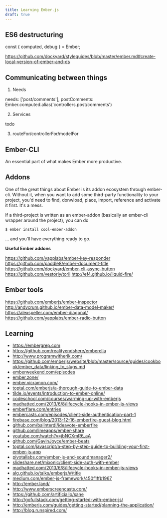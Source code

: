 ```yaml
---
title: Learning Ember.js
draft: true
---
```


## ES6 destructuring

const { computed, debug } = Ember;

https://github.com/dockyard/styleguides/blob/master/ember.md#create-local-version-of-ember-and-ds

## Communicating between things

1. Needs

needs: ['post/comments'],
postComments: Ember.computed.alias('controllers.post/comments')

2. Services

todo

3. routeFor/controllerFor/modelFor

## Ember-CLI

An essential part of what makes Ember more productive.

## Addons

One of the great things about Ember is its addon ecosystem through ember-cli. Without it, when you want to add some third-party functionality to your project, you'd need to find, donwload, place, import, reference and activate it first. It's a mess.

If a third-project is written as an ember-addon (basically an ember-cli wrapper around the project), you can do

`$ ember install cool-ember-addon`

… and you'll have everything ready to go.

**Useful Ember addons**

https://github.com/yapplabs/ember-key-responder
https://github.com/paddle8/ember-document-title
https://github.com/dockyard/ember-cli-async-button
https://github.com/vestorly/torii
http://ef4.github.io/liquid-fire/

## Ember tools

https://github.com/emberjs/ember-inspector
http://andycrum.github.io/ember-data-model-maker/
https://alexspeller.com/ember-diagonal/
https://github.com/yapplabs/ember-radio-button

## Learning

- https://embergrep.com
- https://github.com/realityendshere/emberella
- http://www.programwitherik.com/
- https://github.com/emberjs/website/blob/master/source/guides/cookbook/ember_data/linking_to_slugs.md
- [emberweekend.com/episodes](https://emberweekend.com/episodes)
- [ember.zone/](http://ember.zone/)
- [ember.vicramon.com/](http://ember.vicramon.com/)
- [toptal.com/emberjs/a-thorough-guide-to-ember-data](http://www.toptal.com/emberjs/a-thorough-guide-to-ember-data)
- [tilde.io/events/introduction-to-ember-online/](http://www.tilde.io/events/introduction-to-ember-online/)
- [codeschool.com/courses/warming-up-with-emberjs](https://www.codeschool.com/courses/warming-up-with-emberjs)
- [madhatted.com/2013/6/8/lifecycle-hooks-in-ember-js-views](http://madhatted.com/2013/6/8/lifecycle-hooks-in-ember-js-views)
- [emberflare.com/entries](https://emberflare.com/entries)
- [embercasts.com/episodes/client-side-authentication-part-1](http://www.embercasts.com/episodes/client-side-authentication-part-1)
- [firebase.com/blog/2013-12-16-emberfire-guest-blog.html](https://www.firebase.com/blog/2013-12-16-emberfire-guest-blog.html)
- [github.com/balinterdi/ideavote-emberfire](https://github.com/balinterdi/ideavote-emberfire)
- [github.com/limeapps/ember-share](https://github.com/limeapps/ember-share)
- [youtube.com/watch?v=jbNCXmR6_aA](https://www.youtube.com/watch?v=jbNCXmR6_aA)
- [github.com/GavinJoyce/ember-beats](https://github.com/GavinJoyce/ember-beats)
- [toptal.com/javascript/a-step-by-step-guide-to-building-your-first-ember-js-app](http://www.toptal.com/javascript/a-step-by-step-guide-to-building-your-first-ember-js-app)
- [pivotallabs.com/ember-js-and-soundmanager2/](http://pivotallabs.com/ember-js-and-soundmanager2/)
- [slideshare.net/mixonic/client-side-auth-with-ember](http://www.slideshare.net/mixonic/client-side-auth-with-ember)
- [madhatted.com/2013/6/8/lifecycle-hooks-in-ember-js-views](http://madhatted.com/2013/6/8/lifecycle-hooks-in-ember-js-views)
- [alg.github.io/talks/emberjs/#/title](http://alg.github.io/talks/emberjs/#/title)
- [medium.com/ember-js-framework/450f1ffb1967](https://medium.com/ember-js-framework/450f1ffb1967)
- http://ember.land/
- http://www.emberscreencasts.com/
- https://github.com/artificialio/sane
- http://gofullstack.com/getting-started-with-ember-js/
- http://emberjs.com/guides/getting-started/planning-the-application/
- http://blog.runspired.com/
